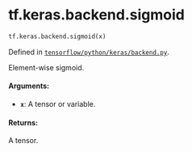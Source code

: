 <div itemscope itemtype="http://developers.google.com/ReferenceObject">
<meta itemprop="name" content="tf.keras.backend.sigmoid" />
<meta itemprop="path" content="Stable" />
</div>

# tf.keras.backend.sigmoid

``` python
tf.keras.backend.sigmoid(x)
```



Defined in [`tensorflow/python/keras/backend.py`](https://www.tensorflow.org/code/tensorflow/python/keras/backend.py).

Element-wise sigmoid.

#### Arguments:

* <b>`x`</b>: A tensor or variable.


#### Returns:

A tensor.